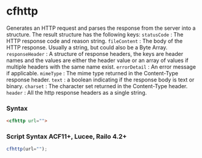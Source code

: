# cfhttp

Generates an HTTP request and parses the response from the server into a structure. The result structure has the following keys:
`statusCode` : The HTTP response code and reason string.
`fileContent` : The body of the HTTP response. Usually a string, but could also be a Byte Array.
`responseHeader` : A structure of response headers, the keys are header names and the values are either the header value or an array of values if multiple headers with the same name exist.
`errorDetail` : An error message if applicable.
`mimeType` : The mime type returned in the Content-Type response header.
`text` : a boolean indicating if the response body is text or binary.
`charset` : The character set returned in the Content-Type header.
`header` : All the http response headers as a single string.

### Syntax

```html
<cfhttp url="">
```

### Script Syntax ACF11+, Lucee, Railo 4.2+

```javascript
cfhttp(url="");
```
